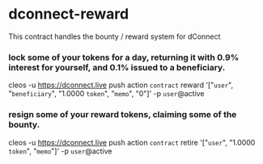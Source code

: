 # dconnect-reward

This contract handles the bounty / reward system for dConnect


### lock some of your tokens for a day, returning it with 0.9% interest for yourself, and 0.1% issued to a beneficiary.


cleos -u https://dconnect.live push action ```contract``` reward '["```user```", "```beneficiary```", "1.0000 ```token```", "```memo```", "0"]' -p ```user```@active

### resign some of your reward tokens, claiming some of the bounty.


cleos -u https://dconnect.live push action ```contract``` retire '["```user```", "1.0000 ```token```", "```memo```"]' -p ```user```@active
